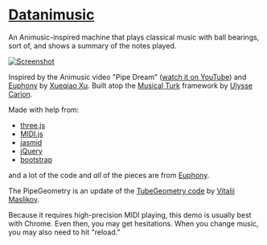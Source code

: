 [Datanimusic](https://github.com/erich666/turk)
====

An Animusic-inspired machine that plays classical music with ball bearings, sort of, and shows a summary of the notes played.

[![Screenshot](http://i.imgur.com/jUGLlQ5.png)](http://ulyssecarion.github.io/turk)

Inspired by the Animusic video "Pipe Dream" ([watch it on YouTube](http://www.youtube.com/watch?v=hyCIpKAIFyo)) and [Euphony](https://github.com/qiao/euphony) by [Xueqiao Xu](https://github.com/qiao).
Built atop the [Musical Turk](http://ulyssecarion.github.io/turk) framework by [Ulysse Carion](http://ulyssecarion.github.io).

Made with help from:

* [three.js](https://github.com/mrdoob/three.js)
* [MIDI.js](http://mudcu.be/midi-js)
* [jasmid](https://github.com/gasman/jasmid)
* [jQuery](http://jquery.com)
* [bootstrap](http://twitter.github.com/bootstrap)

and a lot of the code and _all_ of the pieces are from [Euphony](https://github.com/qiao/euphony).

The PipeGeometry is an update of the [TubeGeometry code](https://github.com/Troilk/cs291-contest) by [Vitalii Maslikov](https://github.com/Troilk).

Because it requires high-precision MIDI playing, this demo is usually best with Chrome. Even then, you may get hesitations. When you change music, you may also need to hit "reload."
